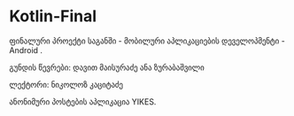 # Kotlin-Final



ფინალური პროექტი საგანში - მობილური აპლიკაციების დეველოპმენტი - Android .

გუნდის წევრები:
დავით მაისურაძე
ანა ზურაბაშვილი

ლექტორი: ნიკოლოზ კაციტაძე 

ანონიმური პოსტების აპლიკაცია YIKES. 

